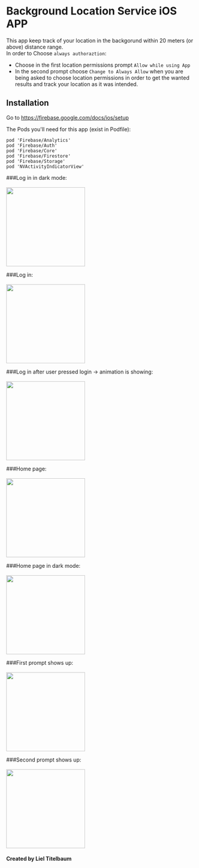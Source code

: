 # Background Location Service iOS APP
This app keep track of your location in the backgorund within 20 meters (or above) distance range.<br/>
In order to Choose ```always authoraztion```:<br/>
- Choose in the first location permissions prompt ``Allow while using App`` 
- In the second prompt choose ``Change to Always Allow``
 when you are being asked to choose location permissions in order to get the wanted results and track your location as it was intended.

## Installation
Go to https://firebase.google.com/docs/ios/setup

The Pods you'll need for this app (exist in Podfile):
```
pod 'Firebase/Analytics'
pod 'Firebase/Auth'
pod 'Firebase/Core'
pod 'Firebase/Firestore'
pod 'Firebase/Storage'
pod 'NVActivityIndicatorView'
```

###Log in in dark mode:
<br/><br/>
<img src="https://github.com/lieltitelbaum/BackgroundLocationService/blob/main/IMG_9585.PNG"
width="210">

###Log in:<br/><br/>
<img src="https://github.com/lieltitelbaum/BackgroundLocationService/blob/main/IMG_9589.PNG" 
width="210">

###Log in after user pressed login -> animation is showing:<br/><br/>
<img src="https://github.com/lieltitelbaum/BackgroundLocationService/blob/main/IMG_9586.PNG" 
width="210">

###Home page:<br/><br/>
<img src="https://github.com/lieltitelbaum/BackgroundLocationService/blob/main/IMG_9588.PNG" 
width="210">

###Home page in dark mode:<br/><br/>
<img src="https://github.com/lieltitelbaum/BackgroundLocationService/blob/main/IMG_9587.PNG"
width="210">

###First prompt shows up:<br/><br/>
<img src="https://github.com/lieltitelbaum/BackgroundLocationService/blob/main/IMG_9590.PNG" 
width="210">

###Second prompt shows up:<br/><br/>
<img src="https://github.com/lieltitelbaum/BackgroundLocationService/blob/main/IMG_9591.PNG" 
width="210">



#### Created by Liel Titelbaum


